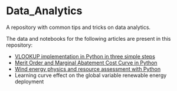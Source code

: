 # Data_Analytics
A repository with common tips and tricks on data analytics.

The data and notebooks for the following articles are present in this repository:
- [VLOOKUP implementation in Python in three simple steps](https://towardsdatascience.com/vlookup-implementation-in-python-in-three-simple-steps-93b5a290fd72)
- [Merit Order and Marginal Abatement Cost Curve in Python](https://towardsdatascience.com/merit-order-and-marginal-abatement-cost-curve-in-python-fe9f77358777)
- [Wind energy physics and resource assessment with Python](https://towardsdatascience.com/wind-energy-physics-and-resource-assessment-with-python-789a0273e697)
- Learning curve effect on the global variable renewable energy deployment
